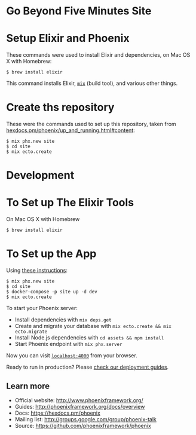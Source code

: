 # Go Beyond Five Minutes Site

# Setup Elixir and Phoenix

These commands were used to install Elixir and dependencies, on 
Mac OS X with Homebrew:

```console
$ brew install elixir
```

This command installs Elixir, 
[`mix`](https://elixir-lang.org/getting-started/mix-otp/introduction-to-mix.html) (build tool), and various other things.

# Create ths repository

These were the commands used to set up this repository, taken
from 
[hexdocs.pm/phoenix/up_and_running.html#content](https://hexdocs.pm/phoenix/up_and_running.html#content):

```console
$ mix phx.new site
$ cd site
$ mix ecto.create
```

# Development

# To Set up The Elixir Tools

On Mac OS X with Homebrew

```console
$ brew install elixir
```

# To Set up the App

Using [these instructions](https://hexdocs.pm/phoenix/up_and_running.html#content):

```console
$ mix phx.new site
$ cd site
$ docker-compose -p site up -d dev
$ mix ecto.create
```

To start your Phoenix server:

  * Install dependencies with `mix deps.get`
  * Create and migrate your database with `mix ecto.create && mix ecto.migrate`
  * Install Node.js dependencies with `cd assets && npm install`
  * Start Phoenix endpoint with `mix phx.server`

Now you can visit [`localhost:4000`](http://localhost:4000) from your browser.

Ready to run in production? Please [check our deployment guides](http://www.phoenixframework.org/docs/deployment).

## Learn more

  * Official website: http://www.phoenixframework.org/
  * Guides: http://phoenixframework.org/docs/overview
  * Docs: https://hexdocs.pm/phoenix
  * Mailing list: http://groups.google.com/group/phoenix-talk
  * Source: https://github.com/phoenixframework/phoenix

